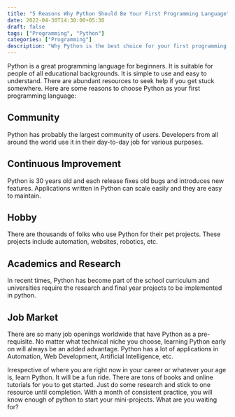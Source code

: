 ```yaml
---
title: "5 Reasons Why Python Should Be Your First Programming Language"
date: 2022-04-30T14:30:00+05:30
draft: false
tags: ["Programming", "Python"]
categories: ["Programming"]
description: "Why Python is the best choice for your first programming language"
---
```


Python is a great programming language for beginners. It is suitable for people of all educational backgrounds. It is simple to use and easy to understand. There are abundant resources to seek help if you get stuck somewhere. Here are some reasons to choose Python as your first programming language:

## Community
Python has probably the largest community of users. Developers from all around the world use it in their day-to-day job for various purposes.

## Continuous Improvement
Python is 30 years old and each release fixes old bugs and introduces new features. Applications written in Python can scale easily and they are easy to maintain.

## Hobby
There are thousands of folks who use Python for their pet projects. These projects include automation, websites, robotics, etc.

## Academics and Research
In recent times, Python has become part of the school curriculum and universities require the research and final year projects to be implemented in python.

## Job Market
There are so many job openings worldwide that have Python as a pre-requisite. No matter what technical niche you choose, learning Python early on will always be an added advantage. Python has a lot of applications in Automation, Web Development, Artificial Intelligence, etc.

Irrespective of where you are right now in your career or whatever your age is, learn Python. It will be a fun ride. There are tons of books and online tutorials for you to get started. Just do some research and stick to one resource until completion. With a month of consistent practice, you will know enough of python to start your mini-projects. What are you waiting for?